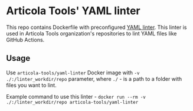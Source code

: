 # Articola Tools' YAML linter

This repo contains Dockerfile with preconfigured [YAML linter](https://github.com/adrienverge/yamllint).
This linter is used in Articola Tools organization's repositories to lint YAML files like
GitHub Actions.

## Usage

Use `articola-tools/yaml-linter` Docker image with `-v ./:/linter_workdir/repo`
parameter, where `./` - is a path to a folder with files you want to lint.

Example command to use this linter -
`docker run --rm -v ./:/linter_workdir/repo articola-tools/yaml-linter`
